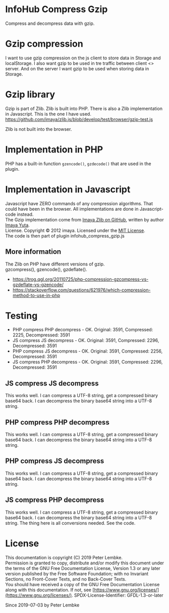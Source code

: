 # InfoHub Compress Gzip

Compress and decompress data with gzip.

# Gzip compression

I want to use gzip compression on the js client to store data in Storage and localStorage. I also want gzip to be used
in tre traffic between client <> server. And on the server I want gzip to be used when storing data in Storage.

# Gzip library

Gzip is part of Zlib. Zlib is built into PHP. There is also a Zlib implementation in Javascript. This is the one I have
used.
https://github.com/imaya/zlib.js/blob/develop/test/browser/gzip-test.js

Zlib is not built into the browser.

# Implementation in PHP

PHP has a built-in function `gzencode()`, `gzdecode()` that are used in the plugin.

# Implementation in Javascript

Javascript have ZERO commands of any compression algorithms. That could have been in the browser. All implementations
are done in Javascript-code instead.  
The Gzip implementation come
from <a href="https://github.com/imaya/zlib.js/blob/develop/test/browser/gzip-test.js" target="_blank">Imaya Zlib on
GitHub</a>, written by author <a href="https://github.com/imaya" target="_blank">Imaya Yuta</a>.  
License. Copyright © 2012 imaya. Licensed under the <a href="https://opensource.org/licenses/MIT" target="_blank">MIT
License</a>.  
The code is then part of plugin infohub_compress_gzip.js

## More information

The Zlib on PHP have different versions of gzip.  
gzcompress(), gzencode(), gzdeflate().

* https://trog.qgl.org/20110725/php-compression-gzcompress-vs-gzdeflate-vs-gzencode/
* https://stackoverflow.com/questions/621976/which-compression-method-to-use-in-php

# Testing

* PHP compress PHP decompress - OK. Original: 3591, Compressed: 2225, Decompressed: 3591
* JS compress JS decompress - OK. Original: 3591, Compressed: 2296, Decompressed: 3591
* PHP compress JS decompress - OK. Original: 3591, Compressed: 2256, Decompressed: 3591
* JS compress PHP decompress - OK. Original: 3591, Compressed: 2296, Decompressed: 3591

## JS compress JS decompress

This works well. I can compress a UTF-8 string, get a compressed binary base64 back. I can decompress the binary base64
string into a UTF-8 string.

## PHP compress PHP decompress

This works well. I can compress a UTF-8 string, get a compressed binary base64 back. I can decompress the binary base64
string into a UTF-8 string.

## PHP compress JS decompress

This works well. I can compress a UTF-8 string, get a compressed binary base64 back. I can decompress the binary base64
string into a UTF-8 string.

## JS compress PHP decompress

This works well. I can compress a UTF-8 string, get a compressed binary base64 back. I can decompress the binary base64
string into a UTF-8 string. The thing here is all conversions needed. See the code.

# License

This documentation is copyright (C) 2019 Peter Lembke.  
Permission is granted to copy, distribute and/or modify this document under the terms of the GNU Free Documentation
License, Version 1.3 or any later version published by the Free Software Foundation; with no Invariant Sections, no
Front-Cover Texts, and no Back-Cover Texts.  
You should have received a copy of the GNU Free Documentation License along with this documentation. If not,
see [https://www.gnu.org/licenses/](https://www.gnu.org/licenses/). SPDX-License-Identifier: GFDL-1.3-or-later

Since 2019-07-03 by Peter Lembke  
